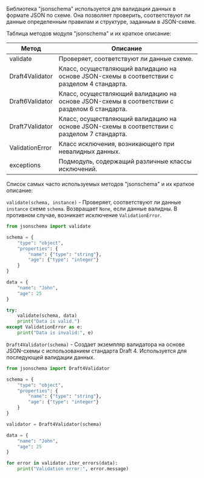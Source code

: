 Библиотека "jsonschema" используется для валидации данных в формате JSON по схеме.
Она позволяет проверить, соответствуют ли данные определенным правилам и структуре, заданным в JSON-схеме.

Таблица методов модуля "jsonschema" и их краткое описание:

   Метод          | Описание
   -------------- | --------------------------------------------
   validate       | Проверяет, соответствуют ли данные схеме.
   Draft4Validator | Класс, осуществляющий валидацию на основе JSON-схемы в соответствии с разделом 4 стандарта.
   Draft6Validator | Класс, осуществляющий валидацию на основе JSON-схемы в соответствии с разделом 6 стандарта.
   Draft7Validator | Класс, осуществляющий валидацию на основе JSON-схемы в соответствии с разделом 7 стандарта.
   ValidationError | Класс исключения, возникающего при невалидных данных.
   exceptions     | Подмодуль, содержащий различные классы исключений.

Список самых часто используемых методов "jsonschema" и их краткое описание:

`validate(schema, instance)` - Проверяет, соответствуют ли данные `instance` схеме `schema`.
Возвращает `None`, если данные валидны. В противном случае, возникает исключение `ValidationError`.

```python
from jsonschema import validate

schema = {
    "type": "object",
    "properties": {
        "name": {"type": "string"},
        "age": {"type": "integer"}
    }
}

data = {
    "name": "John",
    "age": 25
}

try:
    validate(schema, data)
    print("Data is valid.")
except ValidationError as e:
    print("Data is invalid:", e)
```

`Draft4Validator(schema)` - Создает экземпляр валидатора на основе JSON-схемы с использованием стандарта Draft 4.
Используется для последующей валидации данных.

```python
from jsonschema import Draft4Validator

schema = {
    "type": "object",
    "properties": {
        "name": {"type": "string"},
        "age": {"type": "integer"}
    }
}

validator = Draft4Validator(schema)

data = {
    "name": "John",
    "age": 25
}

for error in validator.iter_errors(data):
    print("Validation error:", error.message)
```
